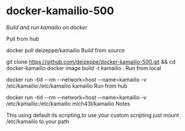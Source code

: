 # docker-kamailio-500

*Build and run kamailio on docker*

Pull from hub

docker pull deizeppe/kamailio
Build from source

git clone https://github.com/deizeppe/docker-kamailio-500.git && cd docker-kamailio
docker image build -t kamailio .
Run from local

docker run -tid --rm --network=host --name=kamailio -v /etc/kamailio:/etc/kamailio kamailio
Run from hub

docker run -tid --rm --network=host --name=kamailio -v /etc/kamailio:/etc/kamailio mich43l/kamailio
Notes

This using default its scripting,to use your custom scripting just mount /etc/kamailio to your path
